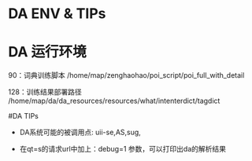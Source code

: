 # DA ENV & TIPs

# DA 运行环境

90：词典训练脚本
/home/map/zenghaohao/poi_script/poi_full_with_detail


128：训练结果部署路径
/home/map/da/da_resources/resources/what/intenterdict/tagdict


#DA TIPs


* DA系统可能的被调用点:  uii-se,AS,sug,

* 在qt=s的请求url中加上：debug=1 参数，可以打印出da的解析结果




